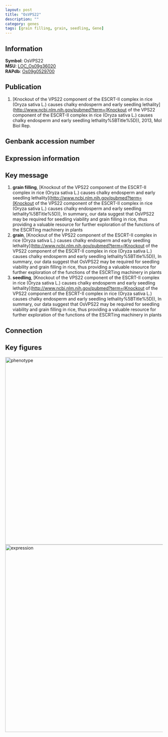 ```yaml
---
layout: post
title: "OsVPS22"
description: ""
category: genes
tags: [grain filling, grain, seedling, Gene]
---
```


## Information
__Symbol__: OsVPS22  
__MSU__: [LOC_Os09g36020](http://rice.plantbiology.msu.edu/cgi-bin/ORF_infopage.cgi?orf=LOC_Os09g36020)  
__RAPdb__: [Os09g0529700](http://rapdb.dna.affrc.go.jp/viewer/gbrowse_details/irgsp1?name=Os09g0529700)  

## Publication
1. [Knockout of the VPS22 component of the ESCRT-II complex in rice (Oryza sativa L.) causes chalky endosperm and early seedling lethality](http://www.ncbi.nlm.nih.gov/pubmed?term=(Knockout of the VPS22 component of the ESCRT-II complex in rice (Oryza sativa L.) causes chalky endosperm and early seedling lethality%5BTitle%5D)), 2013, Mol Biol Rep.

## Genbank accession number

## Expression information

## Key message
1. __grain filling__, [Knockout of the VPS22 component of the ESCRT-II complex in rice (Oryza sativa L.) causes chalky endosperm and early seedling lethality](http://www.ncbi.nlm.nih.gov/pubmed?term=(Knockout of the VPS22 component of the ESCRT-II complex in rice (Oryza sativa L.) causes chalky endosperm and early seedling lethality%5BTitle%5D)),  In summary, our data suggest that OsVPS22 may be required for seedling viability and grain filling in rice, thus providing a valuable resource for further exploration of the functions of the ESCRTing machinery in plants
2. __grain__, [Knockout of the VPS22 component of the ESCRT-II complex in rice (Oryza sativa L.) causes chalky endosperm and early seedling lethality](http://www.ncbi.nlm.nih.gov/pubmed?term=(Knockout of the VPS22 component of the ESCRT-II complex in rice (Oryza sativa L.) causes chalky endosperm and early seedling lethality%5BTitle%5D)),  In summary, our data suggest that OsVPS22 may be required for seedling viability and grain filling in rice, thus providing a valuable resource for further exploration of the functions of the ESCRTing machinery in plants
3. __seedling__, [Knockout of the VPS22 component of the ESCRT-II complex in rice (Oryza sativa L.) causes chalky endosperm and early seedling lethality](http://www.ncbi.nlm.nih.gov/pubmed?term=(Knockout of the VPS22 component of the ESCRT-II complex in rice (Oryza sativa L.) causes chalky endosperm and early seedling lethality%5BTitle%5D)),  In summary, our data suggest that OsVPS22 may be required for seedling viability and grain filling in rice, thus providing a valuable resource for further exploration of the functions of the ESCRTing machinery in plants

## Connection

## Key figures
<img src="http://ricencode.github.io/images/OsVPS22.pheno.png" alt="phenotype"  style="width: 600px;"/>

<img src="http://ricencode.github.io/images/OsVPS22.exp.png" alt="expression"  style="width: 600px;"/>


